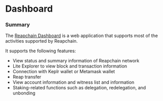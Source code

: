 # Dashboard

### Summary

The [Reapchain Dashboard](https://dashboard.reapchain.com) is a web application that supports most of the activities supported by Reapchain.

It supports the following features:

* View status and summary information of Reapchain network
* Lite Explorer to view block and transaction information
* Connection with Keplr wallet or Metamask wallet
* Reap transfer
* View account information and witness list and information
* Staking-related functions such as delegation, redelegation, and unbonding

